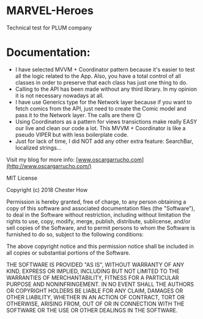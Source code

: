 # MARVEL-Heroes
Technical test for PLUM company

# Documentation:
- I have selected MVVM + Coordinator pattern because it's easier to test all the logic related to the App. Also, you have a total control of all classes in order to preserve that each class has just one thing to do.
- Calling to the API has been made without any third library. In my opinion it is not necessary nowadays at all.
- I have use Generics type for the Network layer because if you want to fetch comics from the API, just need to create the Comic model and pass it to the Network layer. The calls are there 😉
- Using Coordinators as a pattern for views transictions make really EASY our live and clean our code a lot. This MVVM + Coordinator is like a pseudo VIPER but with less boilerplate code.
- Just for lack of time, I did NOT add any other extra feature: SearchBar, localized strings...

Visit my blog for more info: [www.oscargarrucho.com](http://www.oscargarrucho.com/)

MIT License

Copyright (c) 2018 Chester How

Permission is hereby granted, free of charge, to any person obtaining a copy of this software and associated documentation files (the "Software"), to deal in the Software without restriction, including without limitation the rights to use, copy, modify, merge, publish, distribute, sublicense, and/or sell copies of the Software, and to permit persons to whom the Software is furnished to do so, subject to the following conditions:

The above copyright notice and this permission notice shall be included in all copies or substantial portions of the Software.

THE SOFTWARE IS PROVIDED "AS IS", WITHOUT WARRANTY OF ANY KIND, EXPRESS OR IMPLIED, INCLUDING BUT NOT LIMITED TO THE WARRANTIES OF MERCHANTABILITY, FITNESS FOR A PARTICULAR PURPOSE AND NONINFRINGEMENT. IN NO EVENT SHALL THE AUTHORS OR COPYRIGHT HOLDERS BE LIABLE FOR ANY CLAIM, DAMAGES OR OTHER LIABILITY, WHETHER IN AN ACTION OF CONTRACT, TORT OR OTHERWISE, ARISING FROM, OUT OF OR IN CONNECTION WITH THE SOFTWARE OR THE USE OR OTHER DEALINGS IN THE SOFTWARE.
